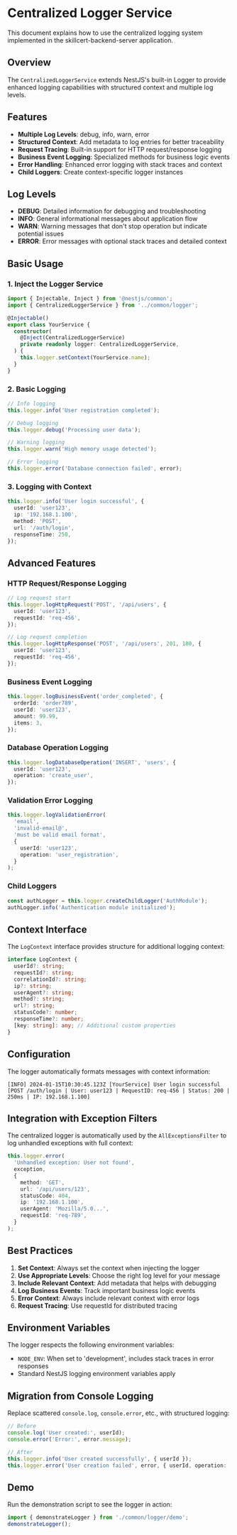 # Centralized Logger Service

This document explains how to use the centralized logging system implemented in the skillcert-backend-server application.

## Overview

The `CentralizedLoggerService` extends NestJS's built-in Logger to provide enhanced logging capabilities with structured context and multiple log levels.

## Features

- **Multiple Log Levels**: debug, info, warn, error
- **Structured Context**: Add metadata to log entries for better traceability
- **Request Tracing**: Built-in support for HTTP request/response logging
- **Business Event Logging**: Specialized methods for business logic events
- **Error Handling**: Enhanced error logging with stack traces and context
- **Child Loggers**: Create context-specific logger instances

## Log Levels

- **DEBUG**: Detailed information for debugging and troubleshooting
- **INFO**: General informational messages about application flow
- **WARN**: Warning messages that don't stop operation but indicate potential issues
- **ERROR**: Error messages with optional stack traces and detailed context

## Basic Usage

### 1. Inject the Logger Service

```typescript
import { Injectable, Inject } from '@nestjs/common';
import { CentralizedLoggerService } from '../common/logger';

@Injectable()
export class YourService {
  constructor(
    @Inject(CentralizedLoggerService)
    private readonly logger: CentralizedLoggerService,
  ) {
    this.logger.setContext(YourService.name);
  }
}
```

### 2. Basic Logging

```typescript
// Info logging
this.logger.info('User registration completed');

// Debug logging
this.logger.debug('Processing user data');

// Warning logging
this.logger.warn('High memory usage detected');

// Error logging
this.logger.error('Database connection failed', error);
```

### 3. Logging with Context

```typescript
this.logger.info('User login successful', {
  userId: 'user123',
  ip: '192.168.1.100',
  method: 'POST',
  url: '/auth/login',
  responseTime: 250,
});
```

## Advanced Features

### HTTP Request/Response Logging

```typescript
// Log request start
this.logger.logHttpRequest('POST', '/api/users', {
  userId: 'user123',
  requestId: 'req-456',
});

// Log request completion
this.logger.logHttpResponse('POST', '/api/users', 201, 180, {
  userId: 'user123',
  requestId: 'req-456',
});
```

### Business Event Logging

```typescript
this.logger.logBusinessEvent('order_completed', {
  orderId: 'order789',
  userId: 'user123',
  amount: 99.99,
  items: 3,
});
```

### Database Operation Logging

```typescript
this.logger.logDatabaseOperation('INSERT', 'users', {
  userId: 'user123',
  operation: 'create_user',
});
```

### Validation Error Logging

```typescript
this.logger.logValidationError(
  'email',
  'invalid-email@',
  'must be valid email format',
  {
    userId: 'user123',
    operation: 'user_registration',
  }
);
```

### Child Loggers

```typescript
const authLogger = this.logger.createChildLogger('AuthModule');
authLogger.info('Authentication module initialized');
```

## Context Interface

The `LogContext` interface provides structure for additional logging context:

```typescript
interface LogContext {
  userId?: string;
  requestId?: string;
  correlationId?: string;
  ip?: string;
  userAgent?: string;
  method?: string;
  url?: string;
  statusCode?: number;
  responseTime?: number;
  [key: string]: any; // Additional custom properties
}
```

## Configuration

The logger automatically formats messages with context information:

```
[INFO] 2024-01-15T10:30:45.123Z [YourService] User login successful [POST /auth/login | User: user123 | RequestID: req-456 | Status: 200 | 250ms | IP: 192.168.1.100]
```

## Integration with Exception Filters

The centralized logger is automatically used by the `AllExceptionsFilter` to log unhandled exceptions with full context:

```typescript
this.logger.error(
  'Unhandled exception: User not found',
  exception,
  {
    method: 'GET',
    url: '/api/users/123',
    statusCode: 404,
    ip: '192.168.1.100',
    userAgent: 'Mozilla/5.0...',
    requestId: 'req-789',
  }
);
```

## Best Practices

1. **Set Context**: Always set the context when injecting the logger
2. **Use Appropriate Levels**: Choose the right log level for your message
3. **Include Relevant Context**: Add metadata that helps with debugging
4. **Log Business Events**: Track important business logic events
5. **Error Context**: Always include relevant context with error logs
6. **Request Tracing**: Use requestId for distributed tracing

## Environment Variables

The logger respects the following environment variables:

- `NODE_ENV`: When set to 'development', includes stack traces in error responses
- Standard NestJS logging environment variables apply

## Migration from Console Logging

Replace scattered `console.log`, `console.error`, etc., with structured logging:

```typescript
// Before
console.log('User created:', userId);
console.error('Error:', error.message);

// After
this.logger.info('User created successfully', { userId });
this.logger.error('User creation failed', error, { userId, operation: 'create_user' });
```

## Demo

Run the demonstration script to see the logger in action:

```typescript
import { demonstrateLogger } from './common/logger/demo';
demonstrateLogger();
```